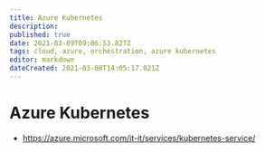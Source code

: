 ```yaml
---
title: Azure Kubernetes
description: 
published: true
date: 2021-03-09T09:06:53.827Z
tags: cloud, azure, orchestration, azure kubernetes
editor: markdown
dateCreated: 2021-03-08T14:05:17.021Z
---
```


# Azure Kubernetes
- https://azure.microsoft.com/it-it/services/kubernetes-service/	